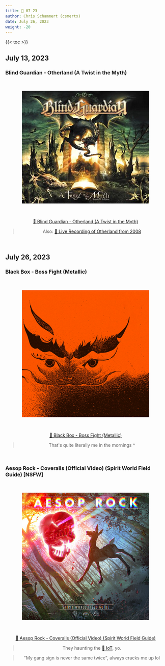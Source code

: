 ```yaml
---
title: 🎸 07-23
author: Chris Schammert (csmertx)
date: July 26, 2023
weight: -20
---
```


<!--more-->

{{< toc >}}

## July 13, 2023
### Blind Guardian - Otherland (A Twist in the Myth)

<br />
<div style="text-align: center;">

![albumimg](/Blog/music/images/blind_guardian_a_twist_in_the_myth.jpg "Blind Guardian - A Twist in the Myth - Album Cover")

<br />

[🔗 Blind Guardian - Otherland (A Twist in the Myth)](https://www.youtube.com/watch?v=vHdCCc1T8os "YouTube | Blind Guardian - Otherland (A Twist in the Myth)")
> Also: [🔗 Live Recording of Otherland from 2008](https://www.youtube.com/watch?v=ds6_hWbuW-g "YouTube | Blind Guardian - Otherland (Live Recording) (A Twist in the Myth)")
</div>
<br />

## July 26, 2023
### Black Box - Boss Fight (Metallic)

<br />
<div style="text-align: center;">

![albumimg](/Blog/music/images/black_box_materials.png "Black Box - Metallic - Album Cover")

<br />

[🔗 Black Box - Boss Fight (Metallic)](https://youtu.be/mwbaXHRuvzM "YouTube | Black Box - Boss Fight (Metallic)")
> That's quite literally me in the mornings ^
</div>
<br />

### Aesop Rock - Coveralls (Official Video) (Spirit World Field Guide) [NSFW]

<br />
<div style="text-align: center;">

![albumimg](/Blog/music/images/aesop_rock_spirit_world_field_guide.jpg "Aesop Rock - Spirit World Field Guide - Album Cover")

<br />

[🔗 Aesop Rock - Coveralls (Official Video) (Spirit World Field Guide)](https://www.youtube.com/watch?v=2Ebw6k0l6ds "YouTube | Aesop Rock - Coveralls (Official Video) (Spirit World Field Guide)")
> They haunting the [🔗 IoT](https://en.wikipedia.org/wiki/Internet_of_things), yo.

> "My gang sign is never the same twice", always cracks me up lol
</div>

<br />